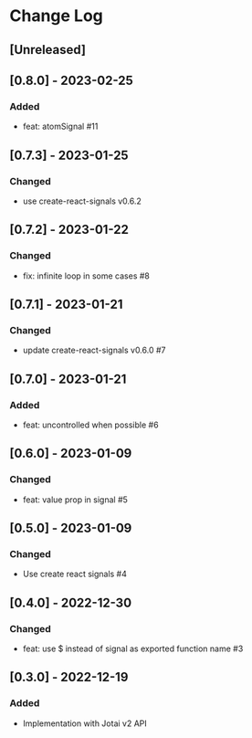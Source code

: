 # Change Log

## [Unreleased]

## [0.8.0] - 2023-02-25
### Added
- feat: atomSignal #11

## [0.7.3] - 2023-01-25
### Changed
- use create-react-signals v0.6.2

## [0.7.2] - 2023-01-22
### Changed
- fix: infinite loop in some cases #8

## [0.7.1] - 2023-01-21
### Changed
- update create-react-signals v0.6.0 #7

## [0.7.0] - 2023-01-21
### Added
- feat: uncontrolled when possible #6

## [0.6.0] - 2023-01-09
### Changed
- feat: value prop in signal #5

## [0.5.0] - 2023-01-09
### Changed
- Use create react signals #4

## [0.4.0] - 2022-12-30
### Changed
- feat: use $ instead of signal as exported function name #3

## [0.3.0] - 2022-12-19
### Added
- Implementation with Jotai v2 API
